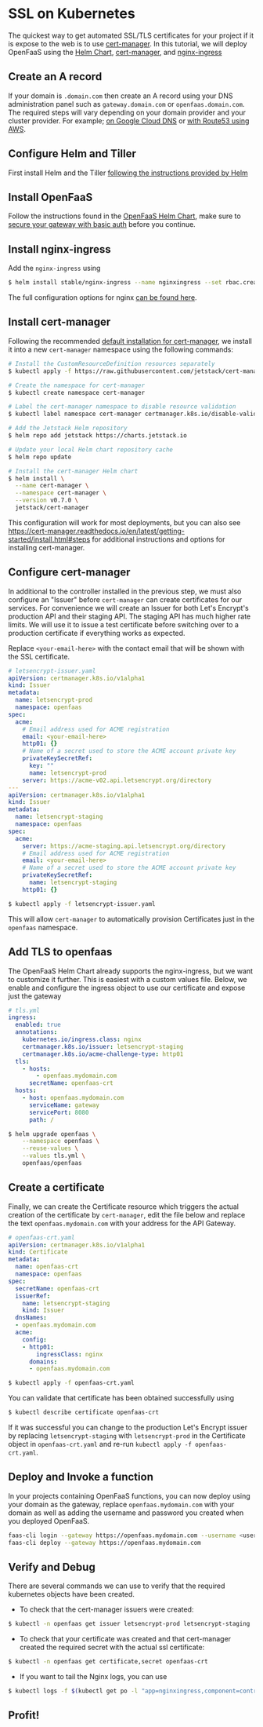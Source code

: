 # SSL on Kubernetes

The quickest way to get automated SSL/TLS certificates for your project if it is expose to the web is to use [cert-manager][cert-manager]. In this tutorial, we will deploy OpenFaaS using the [Helm Chart][openfaas-helm], [cert-manager][cert-manager], and [nginx-ingress][nginx-ingress]

## Create an A record

If your domain is `.domain.com` then create an A record using your DNS administration panel such as `gateway.domain.com` or `openfaas.domain.com`. The required steps will vary depending on your domain provider and your cluster provider. For example; [on Google Cloud DNS](https://cloud.google.com/kubernetes-engine/docs/tutorials/configuring-domain-name-static-ip) or [with Route53 using AWS](https://kubernetes.io/docs/setup/custom-cloud/kops/#2-5-create-a-route53-domain-for-your-cluster).

## Configure Helm and Tiller

First install Helm and the Tiller [following the instructions provided by Helm][helm-install]

## Install OpenFaaS

Follow the instructions found in the [OpenFaaS Helm Chart](https://github.com/openfaas/faas-netes/tree/master/chart/openfaas#deploy-openfaas), make sure to [secure your gateway with basic auth](https://github.com/openfaas/faas-netes/tree/master/chart/openfaas#secure-the-gateway-administrative-api-and-ui-with-basic-auth) before you continue.

## Install nginx-ingress

Add the `nginx-ingress` using

```sh
$ helm install stable/nginx-ingress --name nginxingress --set rbac.create=true
```

The full configuration options for nginx [can be found here][nginx-configuration].

## Install cert-manager

Following the recommended [default installation for cert-manager][cert-manager-helm], we install it into a new `cert-manager` namespace using the following commands:

```sh
# Install the CustomResourceDefinition resources separately
$ kubectl apply -f https://raw.githubusercontent.com/jetstack/cert-manager/release-0.7/deploy/manifests/00-crds.yaml

# Create the namespace for cert-manager
$ kubectl create namespace cert-manager

# Label the cert-manager namespace to disable resource validation
$ kubectl label namespace cert-manager certmanager.k8s.io/disable-validation=true

# Add the Jetstack Helm repository
$ helm repo add jetstack https://charts.jetstack.io

# Update your local Helm chart repository cache
$ helm repo update

# Install the cert-manager Helm chart
$ helm install \
  --name cert-manager \
  --namespace cert-manager \
  --version v0.7.0 \
  jetstack/cert-manager
```

This configuration will work for most deployments, but you can also see https://cert-manager.readthedocs.io/en/latest/getting-started/install.html#steps for additional instructions and options for installing cert-manager.

## Configure cert-manager

In additional to the controller installed in the previous step, we must also configure an "Issuer" before `cert-manager` can create certificates for our services. For convenience we will create an Issuer for both Let's Encrypt's production API and their staging API. The staging API has much higher rate limits. We will use it to issue a test certificate before switching over to a production certificate if everything works as expected.

Replace `<your-email-here>` with the contact email that will be shown with the SSL certificate.

```yaml
# letsencrypt-issuer.yaml
apiVersion: certmanager.k8s.io/v1alpha1
kind: Issuer
metadata:
  name: letsencrypt-prod
  namespace: openfaas
spec:
  acme:
    # Email address used for ACME registration
    email: <your-email-here>
    http01: {}
    # Name of a secret used to store the ACME account private key
    privateKeySecretRef:
      key: ""
      name: letsencrypt-prod
    server: https://acme-v02.api.letsencrypt.org/directory
---
apiVersion: certmanager.k8s.io/v1alpha1
kind: Issuer
metadata:
  name: letsencrypt-staging
  namespace: openfaas
spec:
  acme:
    server: https://acme-staging.api.letsencrypt.org/directory
    # Email address used for ACME registration
    email: <your-email-here>
    # Name of a secret used to store the ACME account private key
    privateKeySecretRef:
      name: letsencrypt-staging
    http01: {}
```

```sh
$ kubectl apply -f letsencrypt-issuer.yaml
```

This will allow `cert-manager` to automatically provision Certificates just in the `openfaas` namespace.

## Add TLS to openfaas

The OpenFaaS Helm Chart already supports the nginx-ingress, but we want to customize it further. This is easiest with a custom values file. Below, we enable and configure the ingress object to use our certificate and expose just the gateway

```yaml
# tls.yml
ingress:
  enabled: true
  annotations:
    kubernetes.io/ingress.class: nginx
    certmanager.k8s.io/issuer: letsencrypt-staging
    certmanager.k8s.io/acme-challenge-type: http01
  tls:
    - hosts:
        - openfaas.mydomain.com
      secretName: openfaas-crt
  hosts:
    - host: openfaas.mydomain.com
      serviceName: gateway
      servicePort: 8080
      path: /
```


```sh
$ helm upgrade openfaas \
    --namespace openfaas \
    --reuse-values \
    --values tls.yml \
    openfaas/openfaas
```

## Create a certificate

Finally, we can create the Certificate resource which triggers the actual creation of the certificate by `cert-manager`, edit the file below and replace the text `openfaas.mydomain.com` with your address for the API Gateway.

```yaml
# openfaas-crt.yaml
apiVersion: certmanager.k8s.io/v1alpha1
kind: Certificate
metadata:
  name: openfaas-crt
  namespace: openfaas
spec:
  secretName: openfaas-crt
  issuerRef:
    name: letsencrypt-staging
    kind: Issuer
  dnsNames:
  - openfaas.mydomain.com
  acme:
    config:
    - http01:
        ingressClass: nginx
      domains:
      - openfaas.mydomain.com
```

```sh
$ kubectl apply -f openfaas-crt.yaml
```

You can validate that certificate has been obtained successfully using

```sh
$ kubectl describe certificate openfaas-crt
```

If it was successful you can change to the production Let's Encrypt issuer by replacing `letsencrypt-staging` with `letsencrypt-prod` in the Certificate object in `openfaas-crt.yaml` and re-run `kubectl apply -f openfaas-crt.yaml`.

## Deploy and Invoke a function

In your projects containing OpenFaaS functions, you can now deploy using your domain as the gateway, replace `openfaas.mydomain.com` with your domain as well as adding the username and password you created when you deployed OpenFaaS.

```sh
faas-cli login --gateway https://openfaas.mydomain.com --username <username> --password <password>
faas-cli deploy --gateway https://openfaas.mydomain.com
```

## Verify and Debug

There are several commands we can use to verify that the required kubernetes objects have been created.

- To check that the cert-manager issuers were created:
```sh
$ kubectl -n openfaas get issuer letsencrypt-prod letsencrypt-staging
```

- To check that your certificate was created and that cert-manager created the required secret with the actual ssl certificate:
```sh
$ kubectl -n openfaas get certificate,secret openfaas-crt
```

- If you want to tail the Nginx logs, you can use
```sh
$ kubectl logs -f $(kubectl get po -l "app=nginxingress,component=controller" -o jsonpath="{.items[0].metadata.name}")
```

## Profit!

[k8s-rbac]: https://kubernetes.io/docs/reference/access-authn-authz/rbac/
[helm]: https://helm.sh
[helm-install]: https://github.com/helm/helm/blob/master/docs/install.md
[nginx-configuration]: https://github.com/helm/charts/tree/master/stable/nginx-ingress#configuration
[openfaas-helm]: https://docs.openfaas.com/deployment/kubernetes/#20a-deploy-with-helm
[cert-manager]: https://github.com/jetstack/cert-manager
[cert-manager-helm]: https://cert-manager.readthedocs.io/en/latest/getting-started/install.html#installing-with-helm
[nginx-ingress]: https://github.com/kubernetes/ingress-nginx
